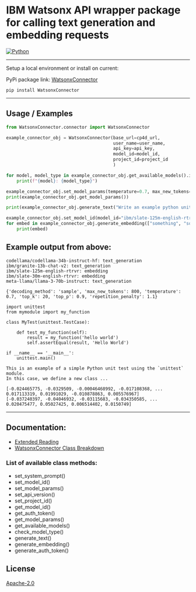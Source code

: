 # IBM Watsonx API wrapper package for calling text generation and embedding requests

[![Python][python-badge]](https://www.python.org/)

---

Setup a local environment or install on current:

PyPi package link: [WatsonxConnector](https://pypi.org/project/WatsonxConnector)

```
pip install WatsonxConnector
```

---

## Usage / Examples

```python
from WatsonxConnector.connector import WatsonxConnector

example_connector_obj = WatsonxConnector(base_url=cp4d_url,
                                         user_name=user_name,
                                         api_key=api_key,
                                         model_id=model_id,
                                         project_id=project_id
                                         )

for model, model_type in example_connector_obj.get_available_models().items():
    print(f"{model}: {model_type}")

example_connector_obj.set_model_params(temperature=0.7, max_new_tokens=800)
print(example_connector_obj.get_model_params())

print(example_connector_obj.generate_text("Write an example python unittest"))

example_connector_obj.set_model_id(model_id="ibm/slate-125m-english-rtrvr")
for embed in example_connector_obj.generate_embedding(["something", "something else"]):
    print(embed)
```

## Example output from above:

```
codellama/codellama-34b-instruct-hf: text_generation
ibm/granite-13b-chat-v2: text_generation
ibm/slate-125m-english-rtrvr: embedding
ibm/slate-30m-english-rtrvr: embedding
meta-llama/llama-3-70b-instruct: text_generation
```

```
{'decoding_method': 'sample', 'max_new_tokens': 800, 'temperature': 0.7, 'top_k': 20, 'top_p': 0.9, 'repetition_penalty': 1.1}
```

```
import unittest
from mymodule import my_function

class MyTest(unittest.TestCase):

    def test_my_function(self):
        result = my_function('hello world')
        self.assertEqual(result, 'Hello World')

if __name__ == '__main__':
    unittest.main()

This is an example of a simple Python unit test using the `unittest` module. 
In this case, we define a new class ...
```

```
[-0.024465775, -0.0329509, -0.00046468992, -0.017108368, ...  0.017113319, 0.01991029, -0.010878863, 0.005576967]
[-0.037240397, -0.04046932, -0.03115683, -0.034350585, ... 0.020475477, 0.05027425, 0.006514402, 0.0150749]
```


---

## Documentation:
- [Extended Reading](https://github.com/jackpots28/watsonx_connector/blob/main/Documentation/extended_reading.md)
- [WatsonxConnector Class Breakdown](https://github.com/jackpots28/watsonx_connector/blob/main/Documentation/connector_documentation.md)

### List of available class methods:

- set_system_prompt()
- set_model_id()
- set_model_params()
- set_api_version()
- set_project_id()
- get_model_id()
- get_auth_token()
- get_model_params()
- get_available_models()
- check_model_type()
- generate_text()
- generate_embedding()
- generate_auth_token()

## License

[Apache-2.0](https://choosealicense.com/licenses/apache-2.0/)

[python-badge]: https://img.shields.io/badge/Python-FFD43B?style=for-the-badge&logo=python&logoColor=blue
